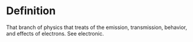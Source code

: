 # Definition

That branch of physics that treats of the emission, transmission,
behavior, and effects of electrons. See electronic.
